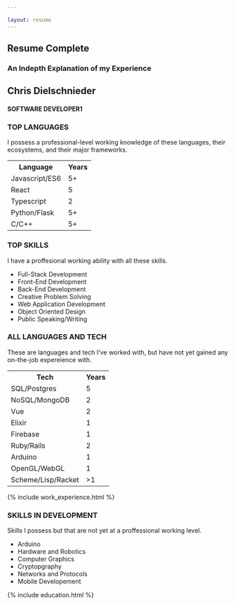 ```yaml
---

layout: resume  
---
```

<h2 id="complete-resume-h2" class="resume-header complete-resume-header" >Resume Complete</h2>
<h3 id="complete-resume-h3"  class="resume-header complete-resume-header">An Indepth Explanation of my Experience</h3>
<section class="resume-container resume-complete">
    <div class="resume-title">
        <h2>Chris Dielschnieder</h2>
        <h4>SOFTWARE DEVELOPER1</h4>
    </div>
    <div id="resume-Languages">
        <h3>TOP LANGUAGES</h3>
        <p class="description">I possess a professional-level working knowledge of these languages, their ecosystems, and their major frameworks.</p>
        <table>
            <tr>
                <th>Language</th>
                <th>Years</th>
            </tr>
            <tr>
                <td>Javascript/ES6</td>
                <td>5+</td>
            </tr>
            <tr>
                <td>React</td>
                <td>5</td>
            </tr>
            <tr>
                <td>Typescript</td>
                <td>2</td>
            </tr>
            <tr>
                <td>Python/Flask</td>
                <td>5+</td>
            </tr>
            <tr>
                <td>C/C++</td>
                <td>5+</td>
            </tr>
        </table>
    </div>
    <div id="top-skills">
        <h3>TOP SKILLS</h3>
        <p class="description">I have a proffesional working ability with all these skills. </p>
        <ul>
            <li>Full-Stack Development</li>
            <li>Front-End Development</li>
            <li>Back-End Development</li>
            <li>Creative Problem Solving</li>
            <li>Web Application Development</li>
            <li>Object Oriented Design</li>
            <li>Public Speaking/Writing</li>
        </ul>
    </div>
        <div id="all-langs-tech">
            <h3>ALL LANGUAGES AND TECH</h3>
              <p class="description">These are languages and tech I've worked with, but have not yet gained any on-the-job expereience with.</p>
            <table>
                <tr>
                    <th>Tech</th>
                    <th>Years</th>
                </tr>
                <tr>
                    <td>SQL/Postgres</td>
                    <td>5</td>
                </tr>
                <tr>
                    <td>NoSQL/MongoDB</td>
                    <td>2</td>
                </tr>
                <tr>
                    <td>Vue</td>
                    <td>2</td>
                </tr>
                <tr>
                    <td>Elixir</td>
                    <td>1</td>
                </tr>
                <tr>
                    <td>Firebase</td>
                    <td>1</td>
                </tr>
                <tr>
                    <td>Ruby/Rails</td>
                    <td>2</td>
                </tr>
                <tr>
                    <td>Arduino</td>
                    <td>1</td>
                </tr>
                <tr>
                    <td>OpenGL/WebGL</td>
                    <td>1</td>
                </tr>
                <tr>
                    <td>Scheme/Lisp/Racket</td>
                    <td>>1</td>
                </tr>
            </table>
        </div>
        {% include work_experience.html %}
        <div id="intermediate-skills">
            <h3>SKILLS IN DEVELOPMENT</h3>
           <p class="description">Skills I possess but that are not yet at a proffessional working level.</p>
            <ul>
                <li>Arduino</li>
                <li>Hardware and Robotics</li>
                <li>Computer Graphics</li>
                <li>Cryptopgraphy</li>
                <li>Networks and Protocols</li>
                <li>Mobile Developement</li>
            </ul>
        </div>
        {% include education.html %}
</section>
